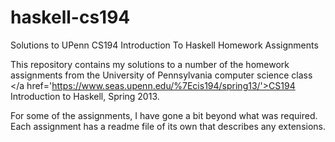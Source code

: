 # haskell-cs194
Solutions to UPenn CS194 Introduction To Haskell Homework Assignments

This repository contains my solutions to a number of the homework assignments from the University of Pennsylvania computer science class </a href='https://www.seas.upenn.edu/%7Ecis194/spring13/'>CS194 Introduction to Haskell, Spring 2013.

For some of the assignments, I have gone a bit beyond what was required. Each assignment has a readme file of its own that describes any extensions.
